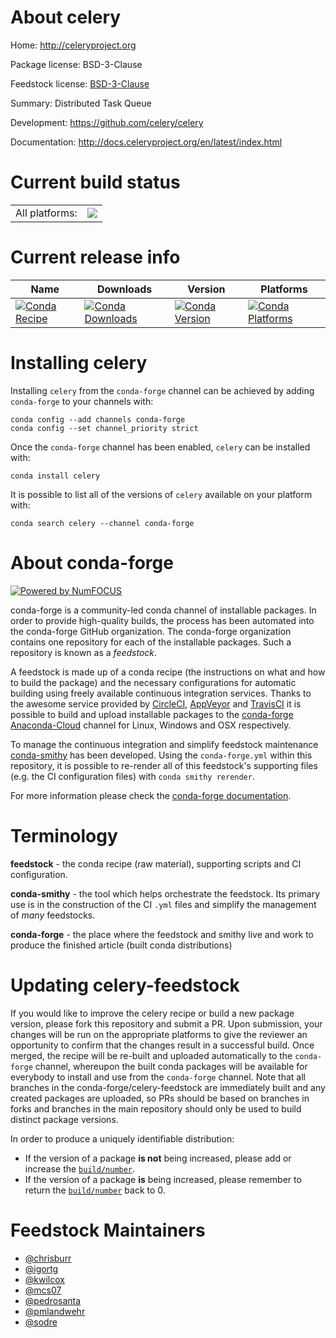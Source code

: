 About celery
============

Home: http://celeryproject.org

Package license: BSD-3-Clause

Feedstock license: [BSD-3-Clause](https://github.com/conda-forge/celery-feedstock/blob/master/LICENSE.txt)

Summary: Distributed Task Queue

Development: https://github.com/celery/celery

Documentation: http://docs.celeryproject.org/en/latest/index.html

Current build status
====================


<table><tr><td>All platforms:</td>
    <td>
      <a href="https://dev.azure.com/conda-forge/feedstock-builds/_build/latest?definitionId=3811&branchName=master">
        <img src="https://dev.azure.com/conda-forge/feedstock-builds/_apis/build/status/celery-feedstock?branchName=master">
      </a>
    </td>
  </tr>
</table>

Current release info
====================

| Name | Downloads | Version | Platforms |
| --- | --- | --- | --- |
| [![Conda Recipe](https://img.shields.io/badge/recipe-celery-green.svg)](https://anaconda.org/conda-forge/celery) | [![Conda Downloads](https://img.shields.io/conda/dn/conda-forge/celery.svg)](https://anaconda.org/conda-forge/celery) | [![Conda Version](https://img.shields.io/conda/vn/conda-forge/celery.svg)](https://anaconda.org/conda-forge/celery) | [![Conda Platforms](https://img.shields.io/conda/pn/conda-forge/celery.svg)](https://anaconda.org/conda-forge/celery) |

Installing celery
=================

Installing `celery` from the `conda-forge` channel can be achieved by adding `conda-forge` to your channels with:

```
conda config --add channels conda-forge
conda config --set channel_priority strict
```

Once the `conda-forge` channel has been enabled, `celery` can be installed with:

```
conda install celery
```

It is possible to list all of the versions of `celery` available on your platform with:

```
conda search celery --channel conda-forge
```


About conda-forge
=================

[![Powered by
NumFOCUS](https://img.shields.io/badge/powered%20by-NumFOCUS-orange.svg?style=flat&colorA=E1523D&colorB=007D8A)](https://numfocus.org)

conda-forge is a community-led conda channel of installable packages.
In order to provide high-quality builds, the process has been automated into the
conda-forge GitHub organization. The conda-forge organization contains one repository
for each of the installable packages. Such a repository is known as a *feedstock*.

A feedstock is made up of a conda recipe (the instructions on what and how to build
the package) and the necessary configurations for automatic building using freely
available continuous integration services. Thanks to the awesome service provided by
[CircleCI](https://circleci.com/), [AppVeyor](https://www.appveyor.com/)
and [TravisCI](https://travis-ci.com/) it is possible to build and upload installable
packages to the [conda-forge](https://anaconda.org/conda-forge)
[Anaconda-Cloud](https://anaconda.org/) channel for Linux, Windows and OSX respectively.

To manage the continuous integration and simplify feedstock maintenance
[conda-smithy](https://github.com/conda-forge/conda-smithy) has been developed.
Using the ``conda-forge.yml`` within this repository, it is possible to re-render all of
this feedstock's supporting files (e.g. the CI configuration files) with ``conda smithy rerender``.

For more information please check the [conda-forge documentation](https://conda-forge.org/docs/).

Terminology
===========

**feedstock** - the conda recipe (raw material), supporting scripts and CI configuration.

**conda-smithy** - the tool which helps orchestrate the feedstock.
                   Its primary use is in the construction of the CI ``.yml`` files
                   and simplify the management of *many* feedstocks.

**conda-forge** - the place where the feedstock and smithy live and work to
                  produce the finished article (built conda distributions)


Updating celery-feedstock
=========================

If you would like to improve the celery recipe or build a new
package version, please fork this repository and submit a PR. Upon submission,
your changes will be run on the appropriate platforms to give the reviewer an
opportunity to confirm that the changes result in a successful build. Once
merged, the recipe will be re-built and uploaded automatically to the
`conda-forge` channel, whereupon the built conda packages will be available for
everybody to install and use from the `conda-forge` channel.
Note that all branches in the conda-forge/celery-feedstock are
immediately built and any created packages are uploaded, so PRs should be based
on branches in forks and branches in the main repository should only be used to
build distinct package versions.

In order to produce a uniquely identifiable distribution:
 * If the version of a package **is not** being increased, please add or increase
   the [``build/number``](https://docs.conda.io/projects/conda-build/en/latest/resources/define-metadata.html#build-number-and-string).
 * If the version of a package **is** being increased, please remember to return
   the [``build/number``](https://docs.conda.io/projects/conda-build/en/latest/resources/define-metadata.html#build-number-and-string)
   back to 0.

Feedstock Maintainers
=====================

* [@chrisburr](https://github.com/chrisburr/)
* [@igortg](https://github.com/igortg/)
* [@kwilcox](https://github.com/kwilcox/)
* [@mcs07](https://github.com/mcs07/)
* [@pedrosanta](https://github.com/pedrosanta/)
* [@pmlandwehr](https://github.com/pmlandwehr/)
* [@sodre](https://github.com/sodre/)

